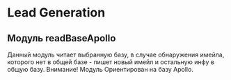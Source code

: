 # Lead Generation
## Модуль readBaseApollo

Данный модуль читает выбранную базу, в случае обнаружения имейла, которого нет в общей базе - пишет новый имейл и остальную инфу в общую базу. 
Внимание! Модуль Ориентирован на базу Apollo.
